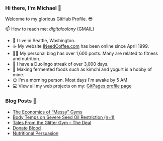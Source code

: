 ### Hi there, I'm Michael 👋

Welcome to my glorious GitHub Profile. 😎

📫 How to reach me: _digitalcolony_ (GMAIL)

- 🌳 I live in Seattle, Washington.
- ☕ My website [INeedCoffee.com](https://ineedcoffee.com) has been online since April 1999.
- 💪🏼 My personal blog has over 1,600 posts. Many are related to fitness and nutrition.
- 🍎 I have a Duolingo streak of over 3,000 days.
- 🥕 Making fermented foods such as kimchi and yogurt is a hobby of mine.
- 🌞 I'm a morning person. Most days I'm awake by 5 AM.
- 💻 View all my web projects on my: [GitPages profile page](https://digitalcolony.github.io/)

### Blog Posts 📝

<!-- BLOG-POST-LIST:START -->
- [The Economics of “Messy” Gyms](https://criticalmas.org/2024/08/the-economics-of-messy-gyms/)
- [Body Temps on Severe Seed Oil Restriction &lpar;n=1&rpar;](https://criticalmas.org/2024/08/body-temps-on-severe-seed-oil-restriction-n1/)
- [Tales From the Glitter Gym – The Deal](https://criticalmas.org/2024/08/tales-from-the-glitter-gym-the-deal/)
- [Donate Blood](https://criticalmas.org/2024/07/donate-blood/)
- [Nutritional Persuasion](https://criticalmas.org/2024/06/nutritional-persuasion/)
<!-- BLOG-POST-LIST:END -->
